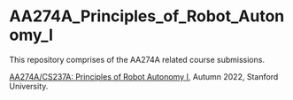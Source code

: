 # AA274A_Principles_of_Robot_Autonomy_I
This repository comprises of the AA274A related course submissions. 

[AA274A/CS237A: Principles of Robot Autonomy I](https://stanfordasl.github.io/PoRA-I/aa274a_aut2223/]), Autumn 2022, Stanford University.
